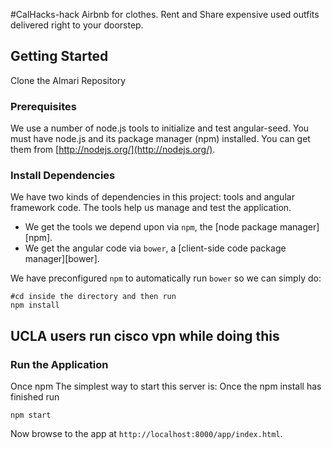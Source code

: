 #CalHacks-hack
Airbnb for clothes. Rent and Share expensive used outfits delivered right to your doorstep. 

## Getting Started
Clone the Almari Repository
### Prerequisites

We use a number of node.js tools to initialize and test angular-seed. You must have node.js and
its package manager (npm) installed.  You can get them from [http://nodejs.org/](http://nodejs.org/).

### Install Dependencies

We have two kinds of dependencies in this project: tools and angular framework code.  The tools help
us manage and test the application.

* We get the tools we depend upon via `npm`, the [node package manager][npm].
* We get the angular code via `bower`, a [client-side code package manager][bower].

We have preconfigured `npm` to automatically run `bower` so we can simply do:

```
#cd inside the directory and then run
npm install
```
## UCLA users run cisco vpn while doing this
### Run the Application

Once npm   The simplest way to 
start
this server is:
Once the npm install has finished run
```
npm start
```

Now browse to the app at `http://localhost:8000/app/index.html`.
